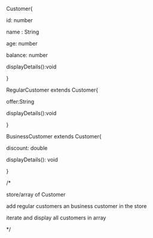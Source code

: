 

Customer{

id: number

name : String

age: number 

balance: number

displayDetails():void

}

RegularCustomer extends Customer{

offer:String 

displayDetails():void

}

BusinessCustomer extends Customer{

discount: double 

displayDetails(): void

}




/*

store/array of Customer  

add regular customers an business customer in the store

iterate and display all customers in array

*/


